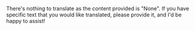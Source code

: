 There's nothing to translate as the content provided is "None". If you have specific text that you would like translated, please provide it, and I'd be happy to assist!